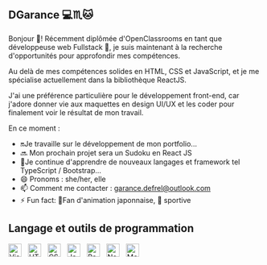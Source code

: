 
## DGarance 💻♏🐱
<!--
**DGarance/DGarance** is a ✨ _special_ ✨ repository because its `README.md` (this file) appears on your GitHub profile.-->

Bonjour 👋! Récemment diplômée d'OpenClassrooms en tant que développeuse web Fullstack 🎉, je suis maintenant à la recherche d'opportunités pour approfondir mes compétences.

Au delà de mes compétences solides en HTML, CSS et JavaScript, et je me spécialise actuellement dans la bibliothèque ReactJS.

J'ai une préférence particulière pour le développement front-end, car j'adore donner vie aux maquettes en design UI/UX et les coder pour finalement voir le résultat de mon travail.

En ce moment : 

- 🔛Je travaille sur le développement de mon portfolio...
- 🔜 Mon prochain projet sera un Sudoku en React JS
- 📖Je continue d'apprendre de nouveaux langages et framework tel TypeScript / Bootstrap...
- 😄 Pronoms : she/her, elle
- 📫 Comment me contacter : garance.defrel@outlook.com
- ⚡ Fun fact: 🏯Fan d'animation japonnaise, 💪 sportive

## Langage et outils de programmation

<img align="left" alt="Visual Studio Code" width="26px" src="https://cdn.jsdelivr.net/gh/devicons/devicon/icons/vscode/vscode-original.svg" style="padding-right:10px;" />
<img align="left" alt="HTML5" width="26px" src="https://cdn.jsdelivr.net/gh/devicons/devicon/icons/html5/html5-original.svg" style="padding-right:10px;" />
<img align="left" alt="CSS3" width="26px" src="https://cdn.jsdelivr.net/gh/devicons/devicon/icons/css3/css3-original.svg" style="padding-right:10px;" />
<img align="left" alt="JavaScript" width="26px" src="https://cdn.jsdelivr.net/gh/devicons/devicon/icons/javascript/javascript-original.svg" style="padding-right:10px;" />
<img align="left" alt="React" width="26px" src="https://cdn.jsdelivr.net/gh/devicons/devicon/icons/react/react-original.svg" style="padding-right:10px;" />
<img align="left" alt="Node.js" width="26px" src="https://cdn.jsdelivr.net/gh/devicons/devicon/icons/nodejs/nodejs-original.svg" style="padding-right:10px;" />
<img align="left" alt="MongoDB" width="26px" src="https://cdn.jsdelivr.net/gh/devicons/devicon/icons/mongodb/mongodb-original-wordmark.svg" />
          






